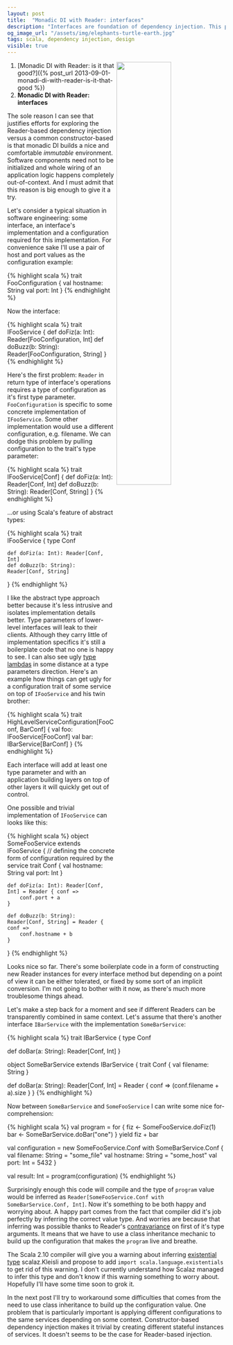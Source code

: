 ```yaml
---
layout: post
title:  "Monadic DI with Reader: interfaces"
description: "Interfaces are foundation of dependency injection. This post explores how Reader monad and interfaces works together."
og_image_url: "/assets/img/elephants-turtle-earth.jpg"
tags: scala, dependency injection, design
visible: true
---
```

<img src="{{ page.og_image_url }}" align="right" width="50%"/>

 1. [Monadic DI with Reader: is it that good?]({% post_url 2013-09-01-monadi-di-with-reader-is-it-that-good %})
 2. **Monadic DI with Reader: interfaces**

The sole reason I can see that justifies efforts for exploring the Reader-based dependency injection versus a common constructor-based is that monadic DI builds a nice and comfortable *immutable* environment. Software components need not to be initialized and whole wiring of an application logic happens completely out-of-context. And I must admit that this reason is big enough to give it a try.

Let's consider a typical situation in software engineering: some interface, an interface's implementation and a configuration required for this implementation. For convenience sake I'll use a pair of host and port values as the configuration example:

{% highlight scala %}
trait FooConfiguration {
    val hostname: String
    val port: Int
}
{% endhighlight %}

Now the interface:

{% highlight scala %}
trait IFooService {
    def doFiz(a: Int): Reader[FooConfiguration, Int]
    def doBuzz(b: String): Reader[FooConfiguration, String]
}
{% endhighlight %}

Here's the first problem: `Reader` in return type of interface's operations requires a type of configuration as it's first type parameter. `FooConfiguration` is specific to some concrete implementation of `IFooService`. Some other implementation would use a different configuration, e.g. filename. We can dodge this problem by pulling configuration to the trait's type parameter:

{% highlight scala %}
trait IFooService[Conf] {
    def doFiz(a: Int): Reader[Conf, Int]
    def doBuzz(b: String): Reader[Conf, String]
}
{% endhighlight %}

...or using Scala's feature of abstract types:

{% highlight scala %}
trait IFooService {
    type Conf
    
    def doFiz(a: Int): Reader[Conf, Int]
    def doBuzz(b: String): Reader[Conf, String]
}
{% endhighlight %}

I like the abstract type approach better because it's less intrusive and isolates implementation details better. Type parameters of lower-level interfaces will leak to their clients. Although they carry little of implementation specifics it's still a boilerplate code that no one is happy to see. I can also see ugly [type lambdas](http://stackoverflow.com/questions/8736164/what-are-type-lambdas-in-scala-and-what-are-their-benefits) in some distance at a type parameters direction. Here's an example how things can get ugly for a configuration trait of some service on top of `IFooService` and his twin brother:

{% highlight scala %}
trait HighLevelServiceConfiguration[FooConf, BarConf] {
    val foo: IFooService[FooConf]
    val bar: IBarService[BarConf]
}
{% endhighlight %}

Each interface will add at least one type parameter and with an application building layers on top of other layers it will quickly get out of control.

One possible and trivial implementation of `IFooService` can looks like this:

{% highlight scala %}
object SomeFooService extends IFooService {
    // defining the concrete form of configuration required by the service
    trait Conf {
        val hostname: String
        val port: Int
    }
    
    def doFiz(a: Int): Reader[Conf, Int] = Reader { conf =>
        conf.port + a
    }
    
    def doBuzz(b: String): Reader[Conf, String] = Reader { conf =>
        conf.hostname + b
    }
}
{% endhighlight %}

Looks nice so far. There's some boilerplate code in a form of constructing new Reader instances for every interface method but depending on a point of view it can be either tolerated, or fixed by some sort of an implicit conversion. I'm not going to bother with it now, as there's much more troublesome things ahead.

Let's make a step back for a moment and see if different Readers can be transparently combined in same context. Let's assume that there's another interface `IBarService` with the implementation `SomeBarService`:

{% highlight scala %}
trait IBarService {
  type Conf

  def doBar(a: String): Reader[Conf, Int]
}

object SomeBarService extends IBarService {
  trait Conf {
    val filename: String
  }

  def doBar(a: String): Reader[Conf, Int] = Reader { conf =>
    (conf.filename + a).size
  }
}
{% endhighlight %}

Now between `SomeBarService` and `SomeFooService` I can write some nice for-comprehension:

{% highlight scala %}
val program = for {
  fiz <- SomeFooService.doFiz(1)
  bar <- SomeBarService.doBar("one")
} yield fiz + bar

val configuration = new SomeFooService.Conf with SomeBarService.Conf {
  val filename: String = "some_file"
  val hostname: String = "some_host"
  val port: Int = 5432
}

val result: Int = program(configuration)
{% endhighlight %}

Surprisingly enough this code will compile and the type of `program` value would be inferred as `Reader[SomeFooService.Conf with SomeBarService.Conf, Int]`. Now it's something to be both happy and worrying about. A happy part comes from the fact that compiler did it's job perfectly by inferring the correct value type. And worries are because that inferring was possible thanks to Reader's [contravariance](http://en.wikipedia.org/wiki/Covariance_and_contravariance_(computer_science)) on first of it's type arguments. It means that we have to use a class inheritance mechanic to build up the configuration that makes the `program` live and breathe. 

The Scala 2.10 compiler will give you a warning about inferring [existential type](http://en.wikipedia.org/wiki/Existential_type#Existential_types) scalaz.Kleisli and propose to add `import scala.language.existentials` to get rid of this warning. I don't currently understand how Scalaz managed to infer this type and don't know if this warning something to worry about. Hopefully I'll have some time soon to grok it.

In the next post I'll try to workaround some difficulties that comes from the need to use class inheritance to build up the configuration value. One problem that is particularly important is applying different configurations to the same services depending on some context. Constructor-based dependency injection makes it trivial by creating different stateful instances of services. It doesn't seems to be the case for Reader-based injection.